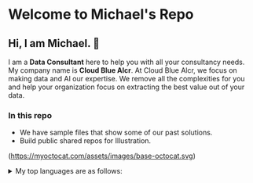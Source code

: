 # Welcome to Michael's Repo

## Hi, I am Michael. 🚀

I am a **Data Consultant** here to help you with all your consultancy needs. My company name is **Cloud Blue Alcr**. At Cloud Blue Alcr, we focus on making data and AI our expertise. We remove all the complexities for you and help your organization focus on extracting the best value out of your data.

### In this repo

- We have sample files that show some of our past solutions.
- Build public shared repos for Illustration.

(https://myoctocat.com/assets/images/base-octocat.svg)

<details>
<summary>My top languages are as follows:</summary>

| Rank | Languages |
|-----:|-----------|
|     1| Python    |
|     2| SQL       |
|     3| Java      |

</details>

